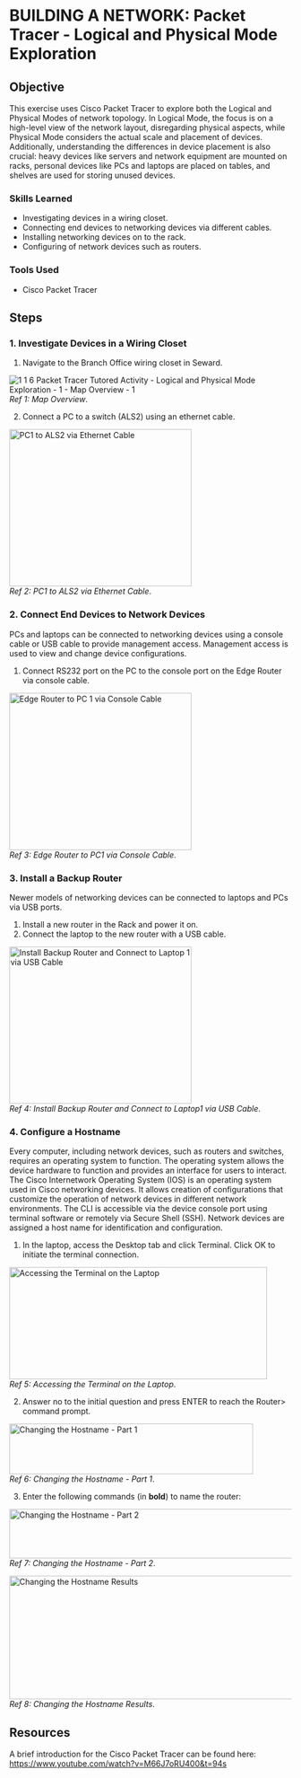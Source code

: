 # BUILDING A NETWORK: Packet Tracer - Logical and Physical Mode Exploration

## Objective

This exercise uses Cisco Packet Tracer to explore both the Logical and Physical Modes of network topology. In Logical Mode, the focus is on a high-level view of the network layout, disregarding physical aspects, while Physical Mode considers the actual scale and placement of devices. Additionally, understanding the differences in device placement is also crucial: heavy devices like servers and network equipment are mounted on racks, personal devices like PCs and laptops are placed on tables, and shelves are used for storing unused devices.

### Skills Learned

- Investigating devices in a wiring closet.
- Connecting end devices to networking devices via different cables.
- Installing networking devices on to the rack.
- Configuring of network devices such as routers.

### Tools Used

- Cisco Packet Tracer

## Steps

### 1. Investigate Devices in a Wiring Closet
1. Navigate to the Branch Office wiring closet in Seward.
    
  ![1 1 6 Packet Tracer Tutored Activity - Logical and Physical Mode Exploration - 1 - Map Overview - 1](https://github.com/user-attachments/assets/6d608483-daa3-49b9-82b4-dd245dac579c) <br>
*Ref 1: Map Overview*.
    
2. Connect a PC to a switch (ALS2) using an ethernet cable.

  <img src="https://github.com/user-attachments/assets/ecd9b875-c329-44b9-ba68-658028456b94" 
    alt="PC1 to ALS2 via Ethernet Cable"
    width="325" height="280"> <br>
  *Ref 2: PC1 to ALS2 via Ethernet Cable*.

### 2. Connect End Devices to Network Devices
PCs and laptops can be connected to networking devices using a console cable or USB cable to provide management access.
Management access is used to view and change device configurations.
1. Connect RS232 port on the PC to the console port on the Edge Router via console cable.

  <img src="https://github.com/user-attachments/assets/a65dcd6f-7857-47a5-9004-dac02cef125d"
    alt="Edge Router to PC 1 via Console Cable"
    width="325" height="280"> <br>
  *Ref 3: Edge Router to PC1 via Console Cable*.

### 3. Install a Backup Router
Newer models of networking devices can be connected to laptops and PCs via USB ports.
1. Install a new router in the Rack and power it on.
2. Connect the laptop to the new router with a USB cable.

  <img src="https://github.com/user-attachments/assets/8e7587b3-35e9-49aa-aeb1-d329a88dd641"
    alt="Install Backup Router and Connect to Laptop 1 via USB Cable"
    width="325" height="280"> <br>
  *Ref 4: Install Backup Router and Connect to Laptop1 via USB Cable*.

### 4. Configure a Hostname 
Every computer, including network devices, such as routers and switches, requires an operating system to function.
The operating system allows the device hardware to function and provides an interface for users to interact.
The Cisco Internetwork Operating System (IOS) is an operating system used in Cisco networking devices.
It allows creation of configurations that customize the operation of network devices in different network environments.
The CLI is accessible via the device console port using terminal software or remotely via Secure Shell (SSH).
Network devices are assigned a host name for identification and configuration.
1. In the laptop, access the Desktop tab and click Terminal. Click OK to initiate the terminal connection.

  <img src="https://github.com/user-attachments/assets/7948b5c3-66ce-4547-ac2a-d7835c61a2da"
    alt="Accessing the Terminal on the Laptop"
    width="460" height="200"> <br>
  *Ref 5: Accessing the Terminal on the Laptop*.

2. Answer no to the initial question and press ENTER to reach the Router> command prompt.

  <img src="https://github.com/user-attachments/assets/2f21c56c-73f3-44d2-a09b-8ae67d600a7e"
    alt="Changing the Hostname - Part 1"
    width="435" height="90"> <br>
  *Ref 6: Changing the Hostname - Part 1*.
  
3. Enter the following commands (in **bold**) to name the router: 

  <img src="https://github.com/user-attachments/assets/6b94320a-79d8-437d-982f-3c259022143b"
    alt="Changing the Hostname - Part 2"
    width="770" height="88"> <br>
  *Ref 7: Changing the Hostname - Part 2*.

  <img src="https://github.com/user-attachments/assets/ef7c44ad-91d0-49ae-bb79-d4f61a75df4c"
    alt="Changing the Hostname Results"
    width="730" height="220"> <br>
  *Ref 8: Changing the Hostname Results*.

## Resources

  A brief introduction for the Cisco Packet Tracer can be found here:<br>
  https://www.youtube.com/watch?v=M66J7oRU400&t=94s
